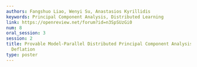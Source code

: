 ```yaml
---
authors: Fangshuo Liao, Wenyi Su, Anastasios Kyrillidis
keywords: Principal Component Analysis, Distributed Learning
link: https://openreview.net/forum?id=n3SpSUzGi0
num: 8
oral_session: 3
session: 2
title: Provable Model-Parallel Distributed Principal Component Analysis with Parallel
  Deflation
type: poster
---
```

